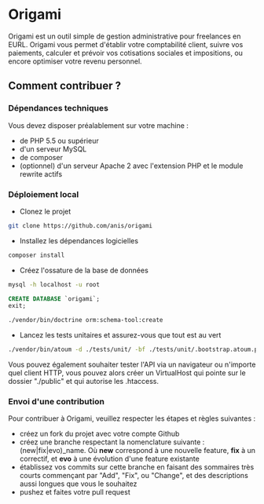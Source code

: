 # Origami

Origami est un outil simple de gestion administrative pour freelances en EURL. Origami vous permet d'établir votre comptabilité client, suivre vos paiements, calculer et prévoir vos cotisations sociales et impositions, ou encore optimiser votre revenu personnel.

## Comment contribuer ?

### Dépendances techniques

Vous devez disposer préalablement sur votre machine :

* de PHP 5.5 ou supérieur
* d'un serveur MySQL
* de composer
* (optionnel) d'un serveur Apache 2 avec l'extension PHP et le module rewrite actifs

### Déploiement local

* Clonez le projet

```sh
git clone https://github.com/anis/origami
```

* Installez les dépendances logicielles

```sh
composer install
```

* Créez l'ossature de la base de données

```sh
mysql -h localhost -u root
```
```sql
CREATE DATABASE `origami`;
exit;
```
```sh
./vendor/bin/doctrine orm:schema-tool:create
```

* Lancez les tests unitaires et assurez-vous que tout est au vert

```bash
./vendor/bin/atoum -d ./tests/unit/ -bf ./tests/unit/.bootstrap.atoum.php
```

Vous pouvez également souhaiter tester l'API via un navigateur ou n'importe quel client HTTP, vous pouvez alors créer un VirtualHost qui pointe sur le dossier "./public" et qui autorise les .htaccess.

### Envoi d'une contribution

Pour contribuer à Origami, veuillez respecter les étapes et règles suivantes :

* créez un fork du projet avec votre compte Github
* créez une branche respectant la nomenclature suivante : (new|fix|evo)_name. Où **new** correspond à une nouvelle feature, **fix** à un correctif, et **evo** à une évolution d'une feature existante
* établissez vos commits sur cette branche en faisant des sommaires très courts commençant par "Add", "Fix", ou "Change", et des descriptions aussi longues que vous le souhaitez
* pushez et faites votre pull request
